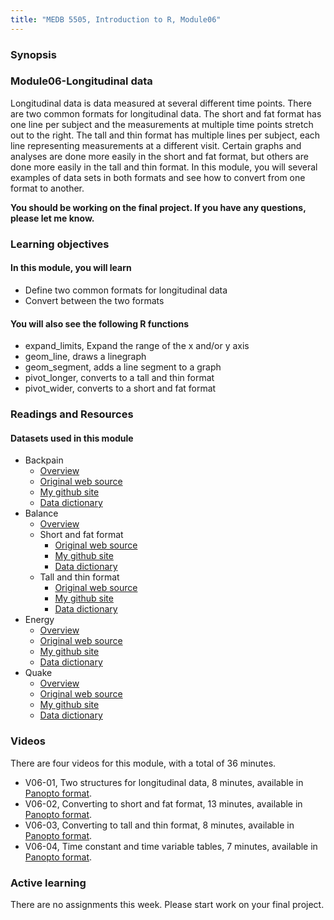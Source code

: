 ```yaml
---
title: "MEDB 5505, Introduction to R, Module06"
---
```


### Synopsis

### Module06-Longitudinal data

Longitudinal data is data measured at several different time points. There are two common formats for longitudinal data. The short and fat format has one line per subject and the measurements at multiple time points stretch out to the right. The tall and thin format has multiple lines per subject, each line representing measurements at a different visit. Certain graphs and analyses are done more easily in the short and fat format, but others are done more easily in the tall and thin format. In this module, you will several examples of data sets in both formats and see how to convert from one format to another.

**You should be working on the final project. If you have any questions, please let me know.**

### Learning objectives

#### In this module, you will learn

+ Define two common formats for longitudinal data
+ Convert between the two formats

#### You will also see the following R functions

+ expand_limits, Expand the range of the x and/or y axis
+ geom_line, draws a linegraph
+ geom_segment, adds a line segment to a graph
+ pivot_longer, converts to a tall and thin format
+ pivot_wider, converts to a short and fat format

### Readings and Resources

#### Datasets used in this module

+ Backpain
  + [Overview][back0]
  + [Original web source][back1]
  + [My github site][g5a]
  + [Data dictionary][g5b]
+ Balance
  + [Overview][bal0]
  + Short and fat format
    + [Original web source][bal1]
    + [My github site][g1a]
    + [Data dictionary][g1b]
  + Tall and thin format
    + [Original web source][bal2]
    + [My github site][g2a]
    + [Data dictionary][g2b]
+ Energy
  + [Overview][en0]
  + [Original web source][en1]
  + [My github site][g3a]
  + [Data dictionary][g3b]
+ Quake    
  + [Overview][qu0]
  + [Original web source][qu1]
  + [My github site][g4a]
  + [Data dictionary][g4b]

[back0]: http://www.statsci.org/data/oz/backpain.html
[back1]: http://www.statsci.org/data/oz/backpain.txt

[bal0]: http://www.statsci.org/data/oz/ctsib.html
[bal1]: http://www.statsci.org/data/oz/ctsibrm.txt
[bal2]: http://www.statsci.org/data/oz/ctsibuni.txt

[en0]: http://www.statsci.org/data/general/energy.html
[en1]: http://www.statsci.org/data/general/energy.txt

[qu0]: http://www.statsci.org/data/general/lomaprie.html
[qu1]: http://www.statsci.org/data/general/lomaprie.txt

[g1a]: https://github.com/pmean/classes/blob/master/introduction-to-r/data/balance1.txt
[g2a]: https://github.com/pmean/classes/blob/master/introduction-to-r/data/balance2.txt
[g3a]: https://github.com/pmean/classes/blob/master/introduction-to-r/data/energy.txt
[g4a]: https://github.com/pmean/classes/blob/master/introduction-to-r/data/quake.txt
[g5a]: https://github.com/pmean/classes/blob/master/introduction-to-r/data/backpain.csv

[g1b]: https://github.com/pmean/classes/blob/master/introduction-to-r/data/balance1-data-dictionary.yaml
[g2b]: https://github.com/pmean/classes/blob/master/introduction-to-r/data/balance2-data-dictionary.yaml
[g3b]: https://github.com/pmean/classes/blob/master/introduction-to-r/data/energy-data-dictionary.yaml
[g4b]: https://github.com/pmean/classes/blob/master/introduction-to-r/data/quake-data-dictionary.yaml
[g5b]: https://github.com/pmean/classes/blob/master/introduction-to-r/data/backpain-data-dictionary.yaml


### Videos

There are four videos for this module, with a total of 36 minutes.

+ V06-01, Two structures for longitudinal data, 8 minutes, available in [Panopto format][200601].
+ V06-02, Converting to short and fat format, 13 minutes, available in [Panopto format][200602].
+ V06-03, Converting to tall and thin format, 8 minutes, available in [Panopto format][200603].
+ V06-04, Time constant and time variable tables, 7 minutes, available in [Panopto format][200604].

[200601]: https://umsystem.hosted.panopto.com/Panopto/Pages/Viewer.aspx?id=ff06e6ff-b61e-4228-bbd8-ae900169a745
[200602]: https://umsystem.hosted.panopto.com/Panopto/Pages/Viewer.aspx?id=4ac560f1-2195-4219-9a1c-ae90016ccdf6
[200603]: https://umsystem.hosted.panopto.com/Panopto/Pages/Viewer.aspx?id=df7ae0d6-db3f-4cf2-942d-ae900170b5c9
[200604]: https://umsystem.hosted.panopto.com/Panopto/Pages/Viewer.aspx?id=d77f37ee-e19e-4237-95ce-ae90017361a4

### Active learning

There are no assignments this week. Please start work on your final project.
